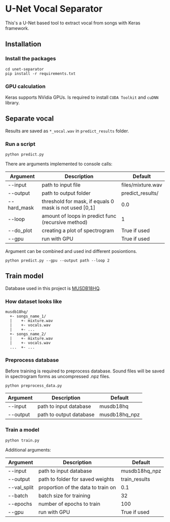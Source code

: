 # U-Net Vocal Separator

This's a U-Net based tool to extract vocal from songs with Keras framework.

## Installation

### Install the packages

```
cd unet-separator
pip install -r requirements.txt
```
### GPU calculation

Keras supports NVidia GPUs. Is required to install `CUDA Toolkit` and `cuDNN` library.

## Separate vocal
Results are saved as `*_vocal.wav` in `predict_results` folder.

### Run a script
```
python predict.py
```
There are arguments implemented to console calls:

Argument | Description | Default
------------ | ------------- | -------------
--input | path to input file| files/mixture.wav
--output | path to output folder| predict_results/
--hard_mask | threshold for mask, if equals 0 mask is not used [0,1]| 0.0
--loop | amount of loops in predict func (recursive method) | 1
--do_plot | creating a plot of spectrogram | True if used
--gpu | run with GPU | True if used

Argument can be combined and used ind different posiontions.
```
python predict.py --gpu --output path --loop 2
```

## Train model

Database used in this project is [MUSDB18HQ](https://sigsep.github.io/datasets/musdb.html#sisec-2018-evaluation-campaign).

### How dataset looks like
```
musdb18hq/
  +- songs_name_1/
  |    +- mixture.wav
  |    +- vocals.wav
  |    +- ...
  +- songs_name_2/
  |    +- mixture.wav
  |    +- vocals.wav
  ...  +- ...
```
### Preprocess database
Before training is required to preprocess database. Sound files will be saved in spectrogram forms as uncompressed .npz files.

```
python preprocess_data.py
```
Argument | Description | Default
------------ | ------------- | -------------
--input | path to input database |  musdb18hq
--output | path to output database | musdb18hq_npz

### Train a model
```
python train.py
```
Additional arguments:

Argument | Description | Default
------------ | ------------- | -------------
--input | path to input database |  musdb18hq_npz
--output | path to folder for saved weights | train_results
--val_split | proportion of the data to train on | 0.1
--batch | batch size for training | 32
--epochs | number of epochs to train | 100
--gpu | run with GPU | True if used